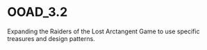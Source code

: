# OOAD_3.2
Expanding the Raiders of the Lost Arctangent Game to use specific treasures and design patterns.
